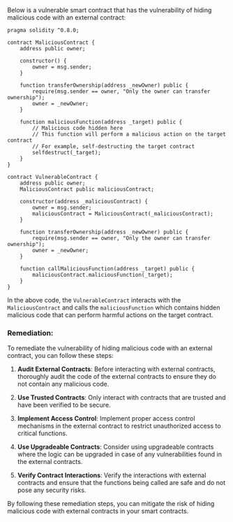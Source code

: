Below is a vulnerable smart contract that has the vulnerability of hiding malicious code with an external contract:

```solidity
pragma solidity ^0.8.0;

contract MaliciousContract {
    address public owner;

    constructor() {
        owner = msg.sender;
    }

    function transferOwnership(address _newOwner) public {
        require(msg.sender == owner, "Only the owner can transfer ownership");
        owner = _newOwner;
    }

    function maliciousFunction(address _target) public {
        // Malicious code hidden here
        // This function will perform a malicious action on the target contract
        // For example, self-destructing the target contract
        selfdestruct(_target);
    }
}

contract VulnerableContract {
    address public owner;
    MaliciousContract public maliciousContract;

    constructor(address _maliciousContract) {
        owner = msg.sender;
        maliciousContract = MaliciousContract(_maliciousContract);
    }

    function transferOwnership(address _newOwner) public {
        require(msg.sender == owner, "Only the owner can transfer ownership");
        owner = _newOwner;
    }

    function callMaliciousFunction(address _target) public {
        maliciousContract.maliciousFunction(_target);
    }
}
```

In the above code, the `VulnerableContract` interacts with the `MaliciousContract` and calls the `maliciousFunction` which contains hidden malicious code that can perform harmful actions on the target contract.

### Remediation:
To remediate the vulnerability of hiding malicious code with an external contract, you can follow these steps:

1. **Audit External Contracts**: Before interacting with external contracts, thoroughly audit the code of the external contracts to ensure they do not contain any malicious code.

2. **Use Trusted Contracts**: Only interact with contracts that are trusted and have been verified to be secure.

3. **Implement Access Control**: Implement proper access control mechanisms in the external contract to restrict unauthorized access to critical functions.

4. **Use Upgradeable Contracts**: Consider using upgradeable contracts where the logic can be upgraded in case of any vulnerabilities found in the external contracts.

5. **Verify Contract Interactions**: Verify the interactions with external contracts and ensure that the functions being called are safe and do not pose any security risks.

By following these remediation steps, you can mitigate the risk of hiding malicious code with external contracts in your smart contracts.